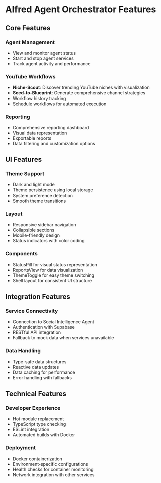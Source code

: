 # Alfred Agent Orchestrator Features

## Core Features

### Agent Management
- View and monitor agent status
- Start and stop agent services
- Track agent activity and performance

### YouTube Workflows
- **Niche-Scout**: Discover trending YouTube niches with visualization
- **Seed-to-Blueprint**: Generate comprehensive channel strategies
- Workflow history tracking
- Schedule workflows for automated execution

### Reporting
- Comprehensive reporting dashboard
- Visual data representation
- Exportable reports
- Data filtering and customization options

## UI Features

### Theme Support
- Dark and light mode
- Theme persistence using local storage
- System preference detection
- Smooth theme transitions

### Layout
- Responsive sidebar navigation
- Collapsible sections
- Mobile-friendly design
- Status indicators with color coding

### Components
- StatusPill for visual status representation
- ReportsView for data visualization
- ThemeToggle for easy theme switching
- Shell layout for consistent UI structure

## Integration Features

### Service Connectivity
- Connection to Social Intelligence Agent
- Authentication with Supabase
- RESTful API integration
- Fallback to mock data when services unavailable

### Data Handling
- Type-safe data structures
- Reactive data updates
- Data caching for performance
- Error handling with fallbacks

## Technical Features

### Developer Experience
- Hot module replacement
- TypeScript type checking
- ESLint integration
- Automated builds with Docker

### Deployment
- Docker containerization
- Environment-specific configurations
- Health checks for container monitoring
- Network integration with other services
